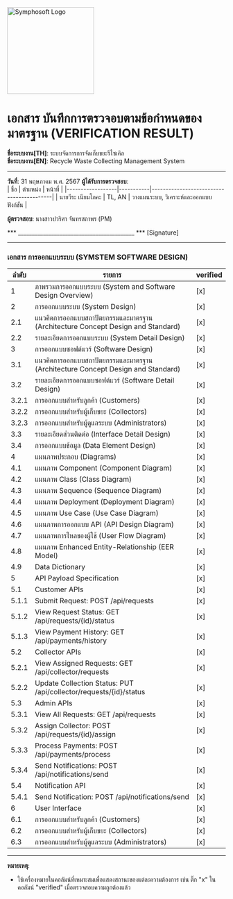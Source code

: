 <img src="https://www.symphosoft.com/logo/symphosoftLogo.png" alt="Symphosoft Logo" width="200"/>

# เอกสาร บันทึกการตรวจอบตามข้อกำหนดของมาตรฐาน (VERIFICATION RESULT)

**ชื่อระบบงาน[TH]**: ระบบจัดการการจัดเก็บขยะรีไซเคิล  
**ชื่อระบบงาน[EN]**: Recycle Waste Collecting Management System  

---

**วันที่**:  31 พฤษภาคม พ.ศ. 2567
**ผู้ได้รับการตรวจสอบ**:  
| ชื่อ             | ตำแหน่ง  | หน้าที่                                  |
|------------------|-----------|------------------------------------------|
| นายวีระ เนียมโภคะ | TL, AN    | วางแผนระบบ, วิเคราะห์และออกแบบฟังก์ชัน |  
  
  
**ผู้ตรวจสอบ**:  นางสาวปวริศา จันทรสถาพร (PM)  



*** __________________________________________ ***  [Signature]

---

### เอกสาร การออกแบบระบบ (SYMSTEM SOFTWARE DESIGN)  

| ลำดับ | รายการ                                                                                                     | verified |
|-------|-------------------------------------------------------------------------------------------------------------|----------|
| 1     | ภาพรวมการออกแบบระบบ (System and Software Design Overview)                                                 | [x]      |
| 2     | การออกแบบระบบ (System Design)                                                                              | [x]      |
| 2.1   | แนวคิดการออกแบบสถาปัตยกรรมและมาตรฐาน (Architecture Concept Design and Standard)                         | [x]      |
| 2.2   | รายละเอียดการออกแบบระบบ (System Detail Design)                                                            | [x]      |
| 3     | การออกแบบซอฟต์แวร์ (Software Design)                                                                      | [x]      |
| 3.1   | แนวคิดการออกแบบสถาปัตยกรรมและมาตรฐาน (Architecture Concept Design and Standard)                         | [x]      |
| 3.2   | รายละเอียดการออกแบบซอฟต์แวร์ (Software Detail Design)                                                    | [x]      |
| 3.2.1 | การออกแบบสำหรับลูกค้า (Customers)                                                                         | [x]      |
| 3.2.2 | การออกแบบสำหรับผู้เก็บขยะ (Collectors)                                                                   | [x]      |
| 3.2.3 | การออกแบบสำหรับผู้ดูแลระบบ (Administrators)                                                              | [x]      |
| 3.3   | รายละเอียดส่วนติดต่อ (Interface Detail Design)                                                           | [x]      |
| 3.4   | การออกแบบข้อมูล (Data Element Design)                                                                     | [x]      |
| 4     | แผนภาพประกอบ (Diagrams)                                                                                   | [x]      |
| 4.1   | แผนภาพ Component (Component Diagram)                                                                      | [x]      |
| 4.2   | แผนภาพ Class (Class Diagram)                                                                              | [x]      |
| 4.3   | แผนภาพ Sequence (Sequence Diagram)                                                                        | [x]      |
| 4.4   | แผนภาพ Deployment (Deployment Diagram)                                                                    | [x]      |
| 4.5   | แผนภาพ Use Case (Use Case Diagram)                                                                        | [x]      |
| 4.6   | แผนภาพการออกแบบ API (API Design Diagram)                                                                 | [x]      |
| 4.7   | แผนภาพการไหลของผู้ใช้ (User Flow Diagram)                                                                | [x]      |
| 4.8   | แผนภาพ Enhanced Entity-Relationship (EER Model)                                                           | [x]      |
| 4.9   | Data Dictionary                                                                                            | [x]      |
| 5     | API Payload Specification                                                                                  | [x]      |
| 5.1   | Customer APIs                                                                                              | [x]      |
| 5.1.1 | Submit Request: POST /api/requests                                                                         | [x]      |
| 5.1.2 | View Request Status: GET /api/requests/{id}/status                                                         | [x]      |
| 5.1.3 | View Payment History: GET /api/payments/history                                                            | [x]      |
| 5.2   | Collector APIs                                                                                             | [x]      |
| 5.2.1 | View Assigned Requests: GET /api/collector/requests                                                        | [x]      |
| 5.2.2 | Update Collection Status: PUT /api/collector/requests/{id}/status                                          | [x]      |
| 5.3   | Admin APIs                                                                                                 | [x]      |
| 5.3.1 | View All Requests: GET /api/requests                                                                       | [x]      |
| 5.3.2 | Assign Collector: POST /api/requests/{id}/assign                                                           | [x]      |
| 5.3.3 | Process Payments: POST /api/payments/process                                                               | [x]      |
| 5.3.4 | Send Notifications: POST /api/notifications/send                                                           | [x]      |
| 5.4   | Notification API                                                                                           | [x]      |
| 5.4.1 | Send Notification: POST /api/notifications/send                                                            | [x]      |
| 6     | User Interface                                                                                             | [x]      |
| 6.1   | การออกแบบสำหรับลูกค้า (Customers)                                                                         | [x]      |
| 6.2   | การออกแบบสำหรับผู้เก็บขยะ (Collectors)                                                                   | [x]      |
| 6.3   | การออกแบบสำหรับผู้ดูแลระบบ (Administrators)                                                              | [x]      |  


---

**หมายเหตุ**:  
- ใช้เครื่องหมายในคอลัมน์ที่เหมาะสมเพื่อแสดงสถานะของแต่ละความต้องการ เช่น ติ๊ก "x" ในคอลัมน์ "verified" เมื่อตรวจสอบความถูกต้องแล้ว 
